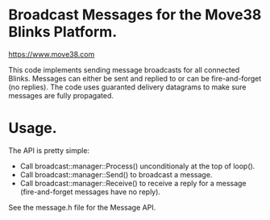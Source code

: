 # Broadcast Messages for the Move38 Blinks Platform.

https://www.move38.com

This code implements sending message broadcasts for all connected Blinks. Messages can either be sent and replied to or can be fire-and-forget (no replies). The code uses guaranted delivery datagrams to make sure messages are fully propagated.

# Usage.

The API is pretty simple:

* Call broadcast::manager::Process() unconditionaly at the top of loop().
* Call broadcast::manager::Send() to broadcast a message.
* Call broadcast::manager::Receive() to receive a reply for a message (fire-and-forget messages have no reply).

See the message.h file for the Message API.
